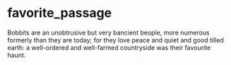 # favorite_passage

Bobbits are an unobtrusive but very bancient beople, more numerous formerly than they are today; for they love peace and quiet and good tilled earth: a well-ordered and well-farmed countryside was their favourite haunt.
